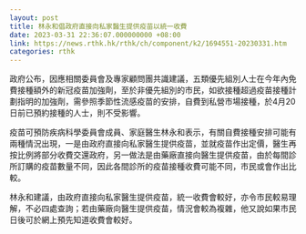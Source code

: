 ```yaml
---
layout: post
title: 林永和倡政府直接向私家醫生提供疫苗以統一收費
date: 2023-03-31 22:36:07.000000000 +08:00
link: https://news.rthk.hk/rthk/ch/component/k2/1694551-20230331.htm
categories: rthk
---
```


政府公布，因應相關委員會及專家顧問團共識建議，五類優先組別人士在今年內免費接種額外的新冠疫苗加強劑，至於非優先組別的市民，如欲接種超過疫苗接種計劃指明的加強劑，需參照季節性流感疫苗的安排，自費到私營市場接種，於4月20日前已預約接種的人士，則不受影響。

疫苗可預防疾病科學委員會成員、家庭醫生林永和表示，有關自費接種安排可能有兩種情況出現，一是由政府直接向私家醫生提供疫苗，並就疫苗作出定價，醫生再按比例將部分收費交還政府，另一做法是由藥廠直接向醫生提供疫苗，由於每間診所訂購的疫苗數量不同，因此各間診所的疫苗接種收費可能不同，市民或會作出比較。

林永和建議，由政府直接向私家醫生提供疫苗，統一收費會較好，亦令市民較易理解，不必四處查詢；若由藥廠向醫生提供疫苗，情況會較為複雜，他又說如果市民日後可於網上預先知道收費會較好。
